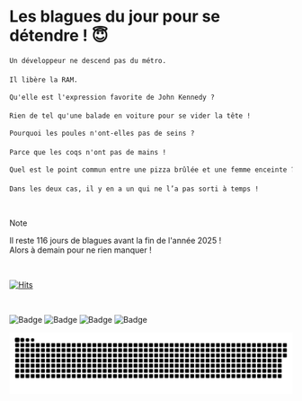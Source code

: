 
<h1>Les blagues du jour pour se détendre ! 😇</h1>

```diff
Un développeur ne descend pas du métro.

Il libère la RAM.
```

```diff
Qu'elle est l'expression favorite de John Kennedy ?

Rien de tel qu'une balade en voiture pour se vider la tête !
```

```diff
Pourquoi les poules n'ont-elles pas de seins ?

Parce que les coqs n'ont pas de mains !
```

```diff
Quel est le point commun entre une pizza brûlée et une femme enceinte ?

Dans les deux cas, il y en a un qui ne l’a pas sorti à temps !
```

<br/>

> [!NOTE]
> Il reste 116 jours de blagues avant la fin de l'année 2025 ! <br/>
> Alors à demain pour ne rien manquer !

<br/>


[![Hits](https://hits.seeyoufarm.com/api/count/incr/badge.svg?url=https%3A%2F%2Fgithub.com%2FClems02%2Fhit-counter&count_bg=%23003E80&title_bg=%235C9FE1&icon=powershell.svg&icon_color=%23FFFFFF&title=Visite&edge_flat=false)](https://hits.seeyoufarm.com)


<br/>


![Badge](https://img.shields.io/badge/Last%20updated%20on-white?style=for-the-badge&logo=clockify)   ![Badge](https://img.shields.io/badge/07/09-white?style=for-the-badge) ![Badge](https://img.shields.io/badge/at-white?style=for-the-badge) ![Badge](https://img.shields.io/badge/03:13-white?style=for-the-badge)


<p align="center">
 <img width="1000" src="assets/github-snake.svg" alt="snake"/>
</p>
